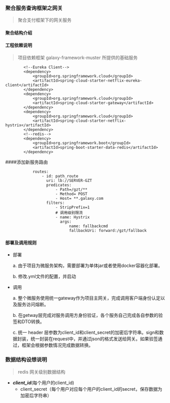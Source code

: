 ### 聚合服务查询框架之网关
> 聚合支付框架下的网关服务

#### 聚合结构介绍

#### 工程依赖说明
> 项目依赖框架 galaxy-framework-muster 所提供的基础服务

```
		<!--Eureka Client-->
        <dependency>
            <groupId>org.springframework.cloud</groupId>
            <artifactId>spring-cloud-starter-netflix-eureka-client</artifactId>
        </dependency>
        <dependency>
            <groupId>org.springframework.cloud</groupId>
            <artifactId>spring-cloud-starter-gateway</artifactId>
        </dependency>
        <dependency>
            <groupId>org.springframework.cloud</groupId>
            <artifactId>spring-cloud-starter-netflix-hystrix</artifactId>
        </dependency>
        <!--redis-->
        <dependency>
            <groupId>org.springframework.boot</groupId>
            <artifactId>spring-boot-starter-data-redis</artifactId>
        </dependency>

```
####添加新服务路由


```
            routes:
                - id: path_route
                  uri: lb://SERVER-GZT
                  predicates:
                      - Path=/gzt/**
                      - Method= POST
                      - Host= **.galaxy.com
                  filters:
                      - StripPrefix=1
                      # 调用级别限流
                      - name: Hystrix
                        args:
                            name: fallbackcmd
                            fallbackUri: forward:/gzt/fallback

```

#### 部署及调用规则
* 部署

    a. 由于项目为微服务架构，需要部署为单体jar或者使用docker容器化部署。
    
    b. 修改.yml文件的配置，并启动
    
* 调用

    a. 整个微服务使用统一gateway作为项目主网关，完成调用客户端身份认定以及服务访问熔断。
    
    b. 在getway层完成对服务调用方身份验证，各个服务自己完成各自参数的验签和DTO转换。
    
    c. 统一 header 层参数为client_id和client_secret的加密后字符串。sign和数据封装，统一封装在request中，并通过json的格式发送给网关。如果验签通过，框架会根据参数情况完成数据转换。
    
    
    
 ### 数据结构设想说明
> redis 网关级别数据结构
+ ___client_id___(每个用户的client_id)
    + client_secret（每个用户对应每个用户的client_id的secret，保存数据为加密后字符串）
